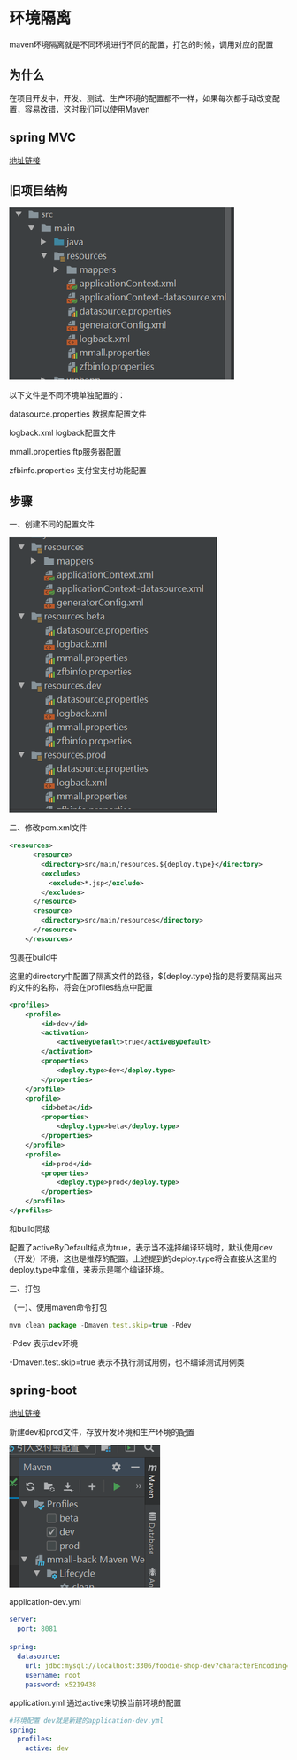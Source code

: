 # 环境隔离

maven环境隔离就是不同环境进行不同的配置，打包的时候，调用对应的配置

## 为什么

在项目开发中，开发、测试、生产环境的配置都不一样，如果每次都手动改变配置，容易改错，这时我们可以使用Maven

## spring MVC

[地址链接](https://coding.imooc.com/lesson/162.html#mid=9001)

## 旧项目结构
![Image text](../../.vuepress/public/Java/maven/environmentalIsolation/001.png)

以下文件是不同环境单独配置的：

datasource.properties  数据库配置文件

logback.xml  logback配置文件

mmall.properties  ftp服务器配置

zfbinfo.properties  支付宝支付功能配置

## 步骤

一、创建不同的配置文件

![Image text](../../.vuepress/public/Java/maven/environmentalIsolation/002.png)

二、修改pom.xml文件

```xml
<resources>
      <resource>
        <directory>src/main/resources.${deploy.type}</directory>
        <excludes>
          <exclude>*.jsp</exclude>
        </excludes>
      </resource>
      <resource>
        <directory>src/main/resources</directory>
      </resource>
    </resources>
```
包裹在build中

这里的directory中配置了隔离文件的路径，${deploy.type}指的是将要隔离出来的文件的名称，将会在profiles结点中配置

```xml
<profiles>
    <profile>
        <id>dev</id>
        <activation>
            <activeByDefault>true</activeByDefault>
        </activation>
        <properties>
            <deploy.type>dev</deploy.type>
        </properties>
    </profile>
    <profile>
        <id>beta</id>
        <properties>
            <deploy.type>beta</deploy.type>
        </properties>
    </profile>
    <profile>
        <id>prod</id>
        <properties>
            <deploy.type>prod</deploy.type>
        </properties>
    </profile>
</profiles>
```
和build同级

配置了activeByDefault结点为true，表示当不选择编译环境时，默认使用dev（开发）环境，这也是推荐的配置。上述提到的deploy.type将会直接从这里的deploy.type中拿值，来表示是哪个编译环境。

三、打包

（一）、使用maven命令打包

```js
mvn clean package -Dmaven.test.skip=true -Pdev
```
-Pdev 表示dev环境

-Dmaven.test.skip=true 表示不执行测试用例，也不编译测试用例类


## spring-boot

[地址链接](https://class.imooc.com/lesson/1203#mid=30856)

新建dev和prod文件，存放开发环境和生产环境的配置

![Image text](../../.vuepress/public/Java/maven/environmentalIsolation/003.png)

application-dev.yml

```yml
server:
  port: 8081

spring:
  datasource:
    url: jdbc:mysql://localhost:3306/foodie-shop-dev?characterEncoding=UTF-8&serverTimezone=GMT%2B8
    username: root
    password: x5219438
```

application.yml 通过active来切换当前环境的配置

```yml
#环境配置 dev就是新建的application-dev.yml
spring:
  profiles:
    active: dev
```
